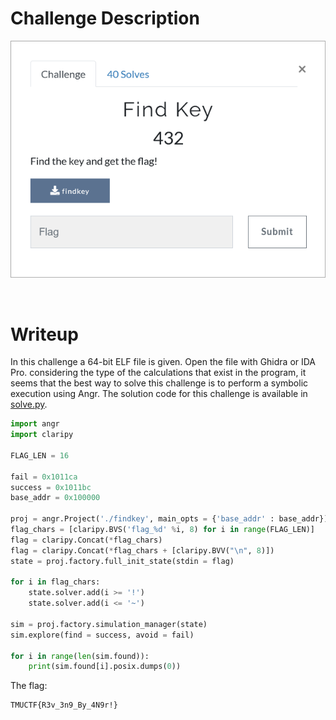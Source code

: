# Challenge Description
<p align="center">
  <img src="Challenge.png">
</p>
<br>

# Writeup
In this challenge a 64-bit ELF file is given. Open the file with Ghidra or IDA Pro.
considering the type of the calculations that exist in the program, it seems that the best way to solve this challenge is to perform a symbolic execution using Angr.
The solution code for this challenge is available in [solve.py](https://github.com/TMUCTF/TMUCTF-2021/blob/main/Reversing/Find%20Key/Writeup%20Files/solve.py).  
```python
import angr
import claripy

FLAG_LEN = 16

fail = 0x1011ca
success = 0x1011bc
base_addr = 0x100000

proj = angr.Project('./findkey', main_opts = {'base_addr' : base_addr})
flag_chars = [claripy.BVS('flag_%d' %i, 8) for i in range(FLAG_LEN)]
flag = claripy.Concat(*flag_chars)
flag = claripy.Concat(*flag_chars + [claripy.BVV("\n", 8)])
state = proj.factory.full_init_state(stdin = flag)

for i in flag_chars:
	state.solver.add(i >= '!')
	state.solver.add(i <= '~')

sim = proj.factory.simulation_manager(state)
sim.explore(find = success, avoid = fail)

for i in range(len(sim.found)):
	print(sim.found[i].posix.dumps(0))
```  
The flag:
```
TMUCTF{R3v_3n9_By_4N9r!}
```
